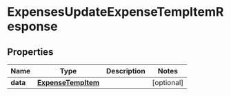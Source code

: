 

# ExpensesUpdateExpenseTempItemResponse


## Properties

| Name | Type | Description | Notes |
|------------ | ------------- | ------------- | -------------|
|**data** | [**ExpenseTempItem**](ExpenseTempItem.md) |  |  [optional] |



